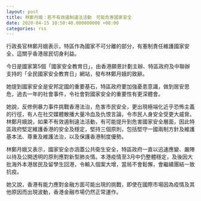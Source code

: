 ```yaml
---
layout: post
title: 林鄭月娥：若不有效遏制違法活動　可能危害國家安全
date: 2020-04-15 10:50:40.000000000 +08:00
categories: rss
---
```


行政長官林鄭月娥表示，特區作為國家不可分離的部分，有憲制責任維護國家安全，這關乎香港居民切身利益。

今日是國家第5個「國家安全教育日」，由香港願景計劃主辦、特區政府及中聯辦支持的「全民國家安全教育日」網站，發布林鄭月娥的致辭。

她提到國家安全是安邦定國的重要基石，特區政府要加強憂患意識，做到居安思危，過去一年的社會事件，令社會對國家安全的重要性有更深體會。

她說，反修例暴力事件挑戰香港法治，危害市民安全，更出現極端化近乎恐怖主義的行徑，有人在社交媒體散播大量冷血及仇恨言論，令市民人身安全受更大威脅。林鄭月娥說，如果不有效遏制違法活動，有可能提升到危害國家安全層面，因此特區政府堅定維護香港的安全及穩定，堅持三個原則，包括堅守一國兩制方針及維護基本法、尊重及維護法治，以及保護香港制度優勢。

林鄭月娥又表示，國家安全亦涵蓋公共衛生安全，特區政府一直以迅速應變、嚴陣以待及公開透明的原則應對新型肺炎情。本港疫情至3月中仍整體穩定，及後因大批海外本港居民及留學生回港，令輸入個案大增，當局不會鬆懈，會繼續團結一致抗疫。

她又說，香港有能力應對金融方面可能出現的挑戰，即使在國際市場因為疫情及其他原因而出現波動，香港金融市場仍然正常運作。
